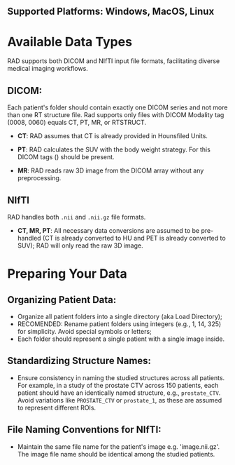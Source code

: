 ## Supported Platforms: Windows, MacOS, Linux

# Available Data Types
RAD supports both DICOM and NIfTI input file formats, facilitating diverse medical imaging workflows.

## DICOM: 
Each patient's folder should contain exactly one DICOM series and not more than one RT structure file.
Rad supports only files with DICOM Modality tag (0008, 0060) equals CT, PT, MR, or RTSTRUCT.

* **CT**: RAD assumes that CT is already provided in Hounsfiled Units.

* **PT**: RAD calculates the SUV with the body weight strategy. For this DICOM tags () should be present.

* **MR**: RAD reads raw 3D image from the DICOM array without any preprocessing.

## NIfTI
RAD handles both `.nii` and `.nii.gz` file formats.

* **CT, MR, PT**: All necessary data conversions are assumed to be pre-handled (CT is already converted to HU and PET is already converted to SUV); RAD will only read the raw 3D image.

# Preparing Your Data
## Organizing Patient Data:
* Organize all patient folders into a single directory (aka Load Directory);
* RECOMENDED: Rename patient folders using integers (e.g., 1, 14, 325) for simplicity. Avoid special symbols or letters;
* Each folder should represent a single patient with a single image inside.

## Standardizing Structure Names:
* Ensure consistency in naming the studied structures across all patients. For example, in a study of the prostate CTV across 150 patients, each patient should have an identically named structure, e.g., `prostate_CTV`. Avoid variations like `PROSTATE_CTV` or `prostate_1`, as these are assumed to represent different ROIs.

## File Naming Conventions for NIfTI:
* Maintain the same file name for the patient's image e.g. 'image.nii.gz'. The image file name should be identical among the studied patients.
